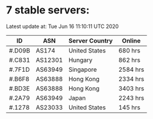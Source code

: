 # 7 stable servers:

Latest update at: Tue Jun 16 11:10:11 UTC 2020

| ID | ASN | Server Country | Online |
| -- | --- | -------------- | ------ |
| #.D09B | AS174 | United States | 680 hrs |
| #.C831 | AS12301 | Hungary | 862 hrs |
| #.7F1D | AS63949 | Singapore | 2584 hrs |
| #.B6F8 | AS63888 | Hong Kong | 2334 hrs |
| #.BD3E | AS63888 | Hong Kong | 3403 hrs |
| #.2A79 | AS63949 | Japan | 2243 hrs |
| #.1278 | AS23033 | United States | 145 hrs |

